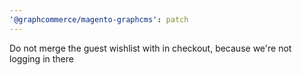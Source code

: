 ```yaml
---
'@graphcommerce/magento-graphcms': patch
---
```


Do not merge the guest wishlist with in checkout, because we're not logging in there
